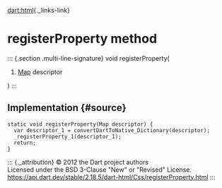 [dart:html](../../dart-html/dart-html-library){._links-link}

registerProperty method
=======================

::: {.section .multi-line-signature}
void registerProperty(

1.  [Map](../../dart-core/map-class) descriptor

)
:::

Implementation {#source}
--------------

``` {.language-dart data-language="dart"}
static void registerProperty(Map descriptor) {
  var descriptor_1 = convertDartToNative_Dictionary(descriptor);
  _registerProperty_1(descriptor_1);
  return;
}
```

::: {._attribution}
© 2012 the Dart project authors\
Licensed under the BSD 3-Clause \"New\" or \"Revised\" License.\
<https://api.dart.dev/stable/2.18.5/dart-html/Css/registerProperty.html>
:::

